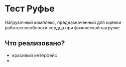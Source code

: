 # Тест Руфье
Нагрузочный комплекс, предназначенный для оценки работоспособности сердца при физической нагрузке
## Что реализовано?
- красивый интерфейс
- 


